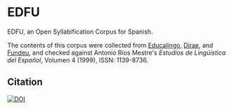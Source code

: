 # EDFU
EDFU, an Open Syllabification Corpus for Spanish.

The contents of this corpus were collected from [Educalingo](https://educalingo.com/en/dic-es), [Dirae](https://dirae.es/), and [Fundeu](https://www.fundeu.es/), and checked against Antonio Ríos Mestre's _Estudios de Lingüística del Español_, Volumen 4 (1999), ISSN: 1139-8736.

## Citation


[![DOI](https://zenodo.org/badge/216528606.svg)](https://zenodo.org/badge/latestdoi/216528606)

